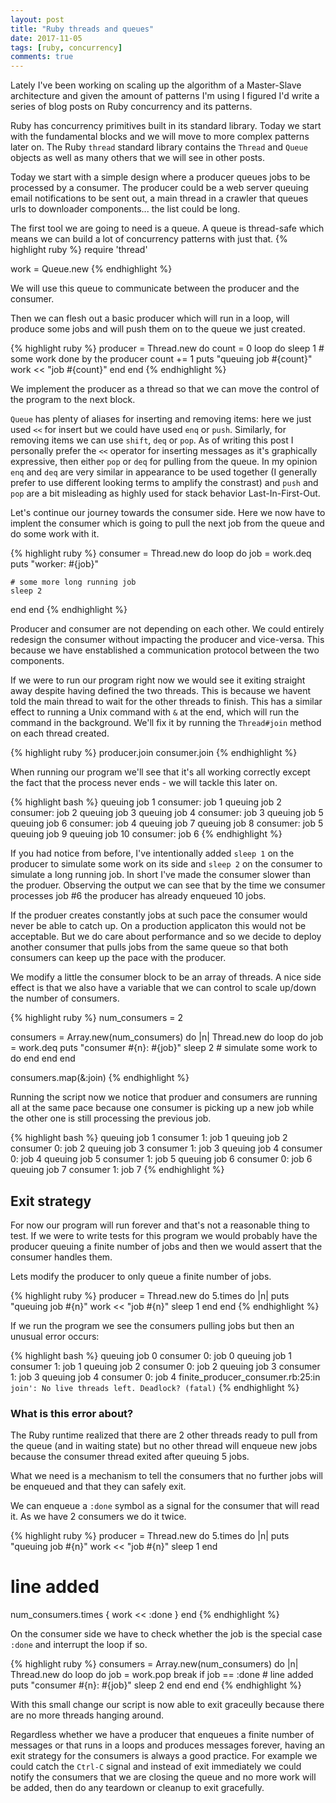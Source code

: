 ```yaml
---
layout: post
title: "Ruby threads and queues"
date: 2017-11-05
tags: [ruby, concurrency]
comments: true
---
```


Lately I've been working on scaling up the algorithm of a Master-Slave architecture and given the amount of patterns I'm using I figured I'd write a series of blog posts on Ruby concurrency and its patterns.

Ruby has concurrency primitives built in its standard library. Today we start with the fundamental blocks and we will move to more complex patterns later on. The Ruby `thread` standard library contains the `Thread` and `Queue` objects as well as many others that we will see in other posts.

Today we start with a simple design where a producer queues jobs to be processed by a consumer. The producer could be a web server queuing email notifications to be sent out, a main thread in a crawler that queues urls to downloader components... the list could be long.

The first tool we are going to need is a queue. A queue is thread-safe which means we can build a lot of concurrency patterns with just that.
{% highlight ruby %}
require 'thread'

work = Queue.new
{% endhighlight %}

We will use this queue to communicate between the producer and the consumer. 

Then we can flesh out a basic producer which will run in a loop, will produce some jobs and will push them on to the queue we just created. 

{% highlight ruby %}
producer = Thread.new do
  count = 0
  loop do
    sleep 1 # some work done by the producer
    count += 1
    puts "queuing job #{count}"
    work << "job #{count}"
  end
end
{% endhighlight %}

We implement the producer as a thread so that we can move the control of the program to the next block.

`Queue` has plenty of aliases for inserting and removing items: here we just used `<<` for insert but we could have used `enq` or `push`. Similarly, for removing items we can use `shift`, `deq` or `pop`. As of writing this post I personally prefer the `<<` operator for inserting messages as it's graphically expressive, then either `pop` or `deq` for pulling from the queue. In my opinion `enq` and `deq` are very similar in appearance to be used together (I generally prefer to use different looking terms to amplify the constrast) and `push` and `pop` are a bit misleading as highly used for stack behavior Last-In-First-Out.

Let's continue our journey towards the consumer side.
Here we now have to implent the consumer which is going to pull the next job from the queue and do some work with it.

{% highlight ruby %}
consumer = Thread.new do
  loop do
    job = work.deq
    puts "worker: #{job}"

    # some more long running job
    sleep 2
  end
end
{% endhighlight %}

Producer and consumer are not depending on each other. We could entirely redesign the consumer without impacting the producer and vice-versa. This because we have enstablished a communication protocol between the two components.

If we were to run our program right now we would see it exiting straight away despite having defined the two threads. This is because we havent told the main thread to wait for the other threads to finish. 
This has a similar effect to running a Unix command with `&` at the end, which will run the command in the background. We'll fix it by running the `Thread#join` method on each thread created.

{% highlight ruby %}
producer.join
consumer.join
{% endhighlight %}

When running our program we'll see that it's all working correctly except the fact that the process never ends - we will tackle this later on.

{% highlight bash %}
queuing job 1
consumer: job 1
queuing job 2
consumer: job 2
queuing job 3
queuing job 4
consumer: job 3
queuing job 5
queuing job 6
consumer: job 4
queuing job 7
queuing job 8
consumer: job 5
queuing job 9
queuing job 10
consumer: job 6
{% endhighlight %}

If you had notice from before, I've intentionally added `sleep 1` on the producer to simulate some work on its side and `sleep 2` on the consumer to simulate a long running job. In short I've made the consumer slower than the produer. Observing the output we can see that by the time we consumer processes job #6 the producer has already enqueued 10 jobs.

If the produer creates constantly jobs at such pace the consumer would never be able to catch up. On a production applicaton this would not be acceptable. But we do care about performance and so we decide to deploy another consumer that pulls jobs from the same queue so that both consumers can keep up the pace with the producer.

We modify a little the consumer block to be an array of threads. A nice side effect is that we also have a variable that we can control to scale up/down the number of consumers.

{% highlight ruby %}
num_consumers = 2

consumers = Array.new(num_consumers) do |n|
  Thread.new do
    loop do
      job = work.deq
      puts "consumer #{n}: #{job}"
      sleep 2  # simulate some work to do
    end
  end
end

consumers.map(&:join)
{% endhighlight %}

Running the script now we notice that produer and consumers are running all at the same pace because one consumer is picking up a new job while the other one is still processing the previous job.

{% highlight bash %}
queuing job 1
consumer 1: job 1
queuing job 2
consumer 0: job 2
queuing job 3
consumer 1: job 3
queuing job 4
consumer 0: job 4
queuing job 5
consumer 1: job 5
queuing job 6
consumer 0: job 6
queuing job 7
consumer 1: job 7
{% endhighlight %}

## Exit strategy

For now our program will run forever and that's not a reasonable thing to test. If we were to write tests for this program we would probably have the producer queuing a finite number of jobs and then we would assert that the consumer handles them.

Lets modify the producer to only queue a finite number of jobs.

{% highlight ruby %}
producer = Thread.new do
  5.times do |n|
    puts "queuing job #{n}"
    work << "job #{n}"
    sleep 1
  end
end
{% endhighlight %}

If we run the program we see the consumers pulling jobs but then an unusual error occurs:

{% highlight bash %}
queuing job 0
consumer 0: job 0
queuing job 1
consumer 1: job 1
queuing job 2
consumer 0: job 2
queuing job 3
consumer 1: job 3
queuing job 4
consumer 0: job 4
finite_producer_consumer.rb:25:in `join': No live threads left. Deadlock? (fatal)`
{% endhighlight %}

### What is this error about?

The Ruby runtime realized that there are 2 other threads ready to pull from the queue (and in waiting state) but no other thread will enqueue new jobs because the consumer thread exited after queuing 5 jobs.

What we need is a mechanism to tell the consumers that no further jobs will be enqueued and that they can safely exit. 

We can enqueue a `:done` symbol as a signal for the consumer that will read it. As we have 2 consumers we do it twice.

{% highlight ruby %}
producer = Thread.new do
  5.times do |n|
    puts "queuing job #{n}"
    work << "job #{n}"
    sleep 1
  end

  # line added
  num_consumers.times { work << :done }
end
{% endhighlight %}

On the consumer side we have to check whether the job is the special case `:done` and interrupt the loop if so.

{% highlight ruby %}
consumers = Array.new(num_consumers) do |n|
  Thread.new do
    loop do
      job = work.pop
      break if job == :done  # line added
      puts "consumer #{n}: #{job}"
      sleep 2
    end
  end
end
{% endhighlight %}

With this small change our script is now able to exit graceully because there are no more threads hanging around.

Regardless whether we have a producer that enqueues a finite number of messages or that runs in a loops and produces messages forever, having an exit strategy for the consumers is always a good practice. For example we could catch the `Ctrl-C` signal and instead of exit immediately we could notify the consumers that we are closing the queue and no more work will be added, then do any teardown or cleanup to exit gracefully.
